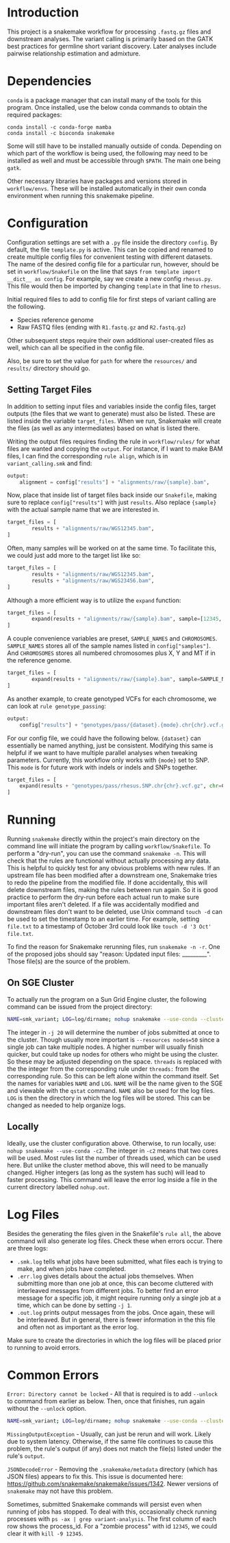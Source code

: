 # Introduction

This project is a snakemake workflow for processing `.fastq.gz` files and downstream analyses. The variant calling is primarily based on the GATK best practices for germline short variant discovery. Later analyses include pairwise relationship estimation and admixture.


# Dependencies

`conda` is a package manager that can install many of the tools for this program.
Once installed, use the below conda commands to obtain the required packages:
```
conda install -c conda-forge mamba
conda install -c bioconda snakemake
```
Some will still have to be installed manually outside of conda. Depending on which part of the workflow is being used, the following may need to be installed as well and must be accessible through `$PATH`. The main one being `gatk`.

Other necessary libraries have packages and versions stored in `workflow/envs`. These will be installed automatically in their own conda environment when running this snakemake pipeline.


# Configuration

Configuration settings are set with a `.py` file inside the directory `config`. By default, the file `template.py` is active. This can be copied and renamed to create multiple config files for convenient testing with different datasets. The name of the desired config file for a particular run, however, should be set in `workflow/Snakefile` on the line that says `from template import __dict__ as config`. For example, say we create a new config `rhesus.py`. This file would then be imported by changing `template` in that line to `rhesus`.

Initial required files to add to config file for first steps of variant calling are the following.
* Species reference genome
* Raw FASTQ files (ending with `R1.fastq.gz` and `R2.fastq.gz`)

Other subsequent steps require their own additional user-created files as well, which can all be specified in the config file.

Also, be sure to set the value for `path` for where the `resources/` and `results/` directory should go.


## Setting Target Files

In addition to setting input files and variables inside the config files, target outputs (the files that we want to generate) must also be listed. These are listed inside the variable `target_files`. When we run, Snakemake will create the files (as well as any intermediates) based on what is listed there.

Writing the output files requires finding the rule in `workflow/rules/` for what files are wanted and copying the `output`. For instance, if I want to make BAM files, I can find the corresponding `rule align`, which is in `variant_calling.smk` and find:

```py
output:
    alignment = config["results"] + "alignments/raw/{sample}.bam",
```

Now, place that inside list of target files back inside our `Snakefile`, making sure to replace `config["results"]` with just `results`. Also replace `{sample}` with the actual sample name that we are interested in.

```py
target_files = [
        results + "alignments/raw/WGS12345.bam",
]
```

Often, many samples will be worked on at the same time. To facilitate this, we could just add more to the target list like so:

```py
target_files = [
        results + "alignments/raw/WGS12345.bam",
        results + "alignments/raw/WGS23456.bam",
]
```

Although a more efficient way is to utilize the `expand` function:

```py
target_files = [
        expand(results + "alignments/raw/{sample}.bam", sample=[12345, 23456]),
]
```

A couple convenience variables are preset, `SAMPLE_NAMES` and `CHROMOSOMES`. `SAMPLE_NAMES` stores all of the sample names listed in `config["samples"]`. And `CHROMOSOMES` stores all numbered chromosomes plus X, Y and MT if in the reference genome.
```py
target_files = [
        expand(results + "alignments/raw/{sample}.bam", sample=SAMPLE_NAMES),
]
```

As another example, to create genotyped VCFs for each chromosome, we can look at `rule genotype_passing`:
```py
output:
    config["results"] + "genotypes/pass/{dataset}.{mode}.chr{chr}.vcf.gz",
```

For our config file, we could have the following below. `{dataset}` can essentially be named anything, just be consistent. Modifying this same is helpful if we want to have multiple parallel analyses when tweaking parameters. Currently, this workflow only works with `{mode}` set to SNP. This `mode` is for future work with indels or indels and SNPs together.
```py
target_files = [
    expand(results + "genotypes/pass/rhesus.SNP.chr{chr}.vcf.gz", chr=CHROMOSOMES),
]
```

# Running

Running `snakemake` directly within the project's main directory on the command line will initiate the program by calling `workflow/Snakefile`. To perform a "dry-run", you can use the command `snakemake -n`. This will check that the rules are functional without actually processing any data. This is helpful to quickly test for any obvious problems with new rules. If an upstream file has been modified after a downstream one, Snakemake tries to redo the pipeline from the modified file. If done accidentally, this will delete downstream files, making the rules between run again. So it is good practice to perform the dry-run before each actual run to make sure important files aren't deleted. If a file was accidentally modified and downstream files don't want to be deleted, use Unix command `touch -d` can be used to set the timestamp to an earlier time. For example, setting `file.txt` to a timestamp of October 3rd could look like `touch -d '3 Oct' file.txt`.

To find the reason for Snakemake rerunning files, run `snakemake -n -r`. One of the proposed jobs should say "reason: Updated input files: _________". Those file(s) are the source of the problem. 


## On SGE Cluster

To actually run the program on a Sun Grid Engine cluster, the following command can be issued from the project directory:
```sh
NAME=smk_variant; LOG=log/dirname; nohup snakemake --use-conda --cluster "qsub -V -b n -cwd -pe smp {threads} -N $NAME -o $NAME.out.log -e $NAME.err.log" -j 20 --resources nodes=50 --latency-wait 90> $LOG/$NAME.smk.log 2>&1
```

The integer in `-j 20` will determine the number of jobs submitted at once to the cluster. Though usually more important is `--resources nodes=50` since a single job can take multiple nodes. A higher number will usually finish quicker, but could take up nodes for others who might be using the cluster. So these may be adjusted depending on the space. `threads` is replaced with the the integer from the corresponding rule under `threads:` from the corresponding rule. So this can be left alone within the command itself. Set the names for variables `NAME` and `LOG`. `NAME` will be the name given to the SGE and viewable with the `qstat` command. `NAME` also be used for the log files. `LOG` is then the directory in which the log files will be stored. This can be changed as needed to help organize logs.


## Locally

Ideally, use the cluster configuration above. Otherwise, to run locally, use: `nohup snakemake --use-conda -c2`. The integer in `-c2` means that two cores will be used. Most rules list the number of threads used, which can be used here. But unlike the cluster method above, this will need to be manually changed. Higher integers (as long as the system has such) will lead to faster processing. This command will leave the error log inside a file in the current directory labelled `nohup.out`.


# Log Files
Besides the generating the files given in the Snakefile's `rule all`, the above command will also generate log files. Check these when errors occur. There are three logs:
* `.smk.log` tells what jobs have been submitted, what files each is trying to make, and when jobs have completed.
* `.err.log` gives details about the actual jobs themselves. When submitting more than one job at once, this can become cluttered with interleaved messages from different jobs. To better find an error message for a specific job, it might require running only a single job at a time, which can be done by setting `-j 1`.
* `.out.log` prints output messages from the jobs. Once again, these will be interleaved. But in general, there is fewer information in the this file and often not as important as the error log.

Make sure to create the directories in which the log files will be placed prior to running to avoid errors.


# Common Errors

`Error: Directory cannot be locked` - All that is required is to add `--unlock` to command from earlier as below. Then, once that finishes, run again without the `--unlock` option.
```sh
NAME=smk_variant; LOG=log/dirname; nohup snakemake --use-conda --cluster "qsub -V -b n -cwd -pe smp {threads} -N $NAME -o $NAME.out.log -e $NAME.err.log" -j 20 --unlock > $LOG/$NAME.smk.log 2>&1
```

`MissingOutputException` - Usually, can just be rerun and will work. Likely due to system latency. Otherwise, if the same file continues to cause this problem, the rule's output (if any) does not match the file(s) listed under the rule's `output`.

`JSONDecodeError` - Removing the `.snakemake/metadata` directory (which has JSON files) appears to fix this. This issue is documented here: https://github.com/snakemake/snakemake/issues/1342. Newer versions of `snakemake` may not have this problem.

Sometimes, submitted Snakemake commands will persist even when running of jobs has stopped. To deal with this, occasionally check running processes with `ps -ax | grep variant-analysis`. The first column of each row shows the process_id. For a "zombie process" with id `12345`, we could clear it with `kill -9 12345`.